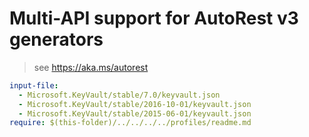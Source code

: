 # Multi-API support for AutoRest v3 generators

> see https://aka.ms/autorest

``` yaml $(enable-multi-api)
input-file:
  - Microsoft.KeyVault/stable/7.0/keyvault.json
  - Microsoft.KeyVault/stable/2016-10-01/keyvault.json
  - Microsoft.KeyVault/stable/2015-06-01/keyvault.json
require: $(this-folder)/../../../../profiles/readme.md
```
